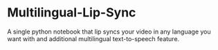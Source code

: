 # Multilingual-Lip-Sync
A single python notebook that lip syncs your video in any language you want with and additional multilingual text-to-speech feature.
